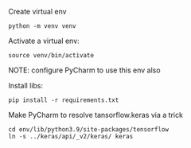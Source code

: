 Create virtual env
```
python -m venv venv
```

Activate a virtual env:
```
source venv/bin/activate
```
NOTE: configure PyCharm to use this env also

Install libs:
```
pip install -r requirements.txt
```

Make PyCharm to resolve tansorflow.keras via a trick
```shell
cd env/lib/python3.9/site-packages/tensorflow
ln -s ../keras/api/_v2/keras/ keras
```